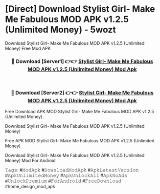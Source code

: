 # [Direct] Download Stylist Girl- Make Me Fabulous MOD APK v1.2.5 (Unlimited Money) - 5wozt
Download Stylist Girl- Make Me Fabulous MOD APK v1.2.5 (Unlimited Money) Free Mod APK

<div align="center">
<h3>🔴 Download [Server1] 👉👉 <a href="https://apk-comot.site?title=Stylist_Girl-_Make_Me_Fabulous_MOD_APK_v1.2.5_(Unlimited_Money)">Stylist Girl- Make Me Fabulous MOD APK v1.2.5 (Unlimited Money) Mod Apk</a></h3><br>

<h3>🔴 Download [Server2] 👉👉 <a href="https://apk-comot.site?title=Stylist_Girl-_Make_Me_Fabulous_MOD_APK_v1.2.5_(Unlimited_Money)">Stylist Girl- Make Me Fabulous MOD APK v1.2.5 (Unlimited Money) Mod Apk</a></h3>
</div>


Free Download APK MOD Stylist Girl- Make Me Fabulous MOD APK v1.2.5 (Unlimited Money)

Download Stylist Girl- Make Me Fabulous MOD APK v1.2.5 (Unlimited Money) 

Free APK MOD Stylist Girl- Make Me Fabulous MOD APK v1.2.5 (Unlimited Money) 

Download Stylist Girl- Make Me Fabulous MOD APK v1.2.5 (Unlimited Money) Mod For Android

𝚃𝚊𝚐𝚜: #𝙼𝚘𝚍𝙰𝚙𝚔 #𝙳𝚘𝚠𝚗𝚕𝚘𝚊𝚍𝙼𝚘𝚍𝙰𝚙𝚔 #𝙰𝚙𝚔𝙻𝚊𝚝𝚎𝚜𝚝𝚅𝚎𝚛𝚜𝚒𝚘𝚗 #𝙰𝚙𝚔𝚄𝚗𝚕𝚒𝚖𝚒𝚝𝚎𝚍𝙼𝚘𝚗𝚎𝚢 #𝙰𝚙𝚔𝚄𝚗𝚕𝚘𝚌𝚔𝙰𝚕𝚕 #𝙰𝚙𝚔𝙽𝚘𝙰𝚍𝚜 #𝚄𝚗𝚕𝚘𝚌𝚔𝙿𝚛𝚎𝚖𝚒𝚞𝚖 #𝙵𝚘𝚛𝙰𝚗𝚍𝚛𝚘𝚒𝚍 #𝙵𝚛𝚎𝚎𝙳𝚘𝚠𝚗𝚕𝚘𝚊𝚍 #home_design_mod_apk
